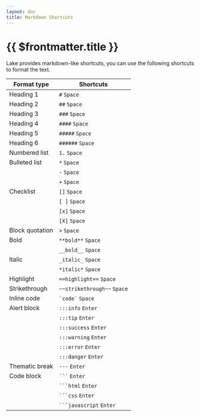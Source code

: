```yaml
---
layout: doc
title: Markdown Shortcuts
---
```


# {{ $frontmatter.title }}

Lake provides markdown-like shortcuts, you can use the following shortcuts to format the text.

| Format type  | Shortcuts |
| ------------- | ------------- |
| Heading 1  | `#` `Space`  |
| Heading 2  | `##` `Space`  |
| Heading 3  | `###` `Space`  |
| Heading 4  | `####` `Space`  |
| Heading 5  | `#####` `Space`  |
| Heading 6  | `######` `Space`  |
| Numbered list  | `1.` `Space`  |
| Bulleted list  | `*` `Space`  |
|   | `-` `Space`  |
|   | `+` `Space`  |
| Checklist  | `[]` `Space`  |
|   | `[ ]` `Space`  |
|   | `[x]` `Space`  |
|   | `[X]` `Space`  |
| Block quotation  | `>` `Space`  |
| Bold  | `**bold**` `Space`  |
|   | `__bold__` `Space`  |
| Italic  | `_italic_` `Space`  |
|   | `*italic*` `Space`  |
| Highlight  | `==highlight==` `Space`  |
| Strikethrough  | `~~strikethrough~~` `Space`  |
| Inline code  | <code>\`code\`</code> `Space`  |
| Alert block  | `:::info` `Enter`  |
|   | `:::tip` `Enter`  |
|   | `:::success` `Enter`  |
|   | `:::warning` `Enter`  |
|   | `:::error` `Enter`  |
|   | `:::danger` `Enter`  |
| Thematic break  | `---` `Enter`  |
| Code block  | <code>\`\`\`</code> `Enter`  |
|   | <code>\`\`\`html</code> `Enter`  |
|   | <code>\`\`\`css</code> `Enter`  |
|   | <code>\`\`\`javascript</code> `Enter`  |
